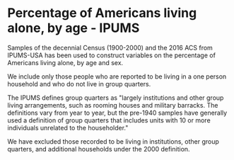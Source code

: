 # Percentage of Americans living alone, by age - IPUMS

Samples of the decennial Census (1900-2000) and the 2016 ACS from IPUMS-USA has been used to construct variables on the percentage of Americans living alone, by age and sex. 

We include only those people who are reported to be living in a one person household and who do not live in group quarters. 

The IPUMS defines group quarters as "largely institutions and other group living arrangements, such as rooming houses and military barracks. The definitions vary from year to year, but the pre-1940 samples have generally used a definition of group quarters that includes units with 10 or more individuals unrelated to the householder."

We have excluded those recorded to be living in institutions, other group quarters, and additional households under the 2000 definition.